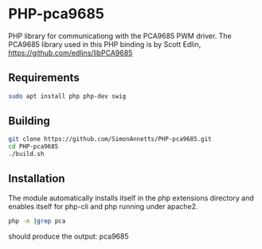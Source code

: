 # PHP-pca9685

PHP library for communicationg with the PCA9685 PWM driver.
The PCA9685 library used in this PHP binding is by Scott Edlin,
https://github.com/edlins/libPCA9685

## Requirements

~~~bash
sudo apt install php php-dev swig
~~~

## Building

~~~bash
git clone https://github.com/SimonAnnetts/PHP-pca9685.git
cd PHP-pca9685
./build.sh
~~~

## Installation

The module automatically installs itself in the php extensions directory and enables itself for php-cli and php running under apache2.

~~~bash
php -m |grep pca
~~~

should produce the output:
pca9685


